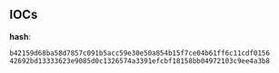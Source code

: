 
## IOCs

__hash__:

```text
b42159d68ba58d7857c091b5acc59e30e50a854b15f7ce04b61ff6c11cdf0156
42692bd13333623e9085d0c1326574a3391efcbf18158bb04972103c9ee4a3b8
```
